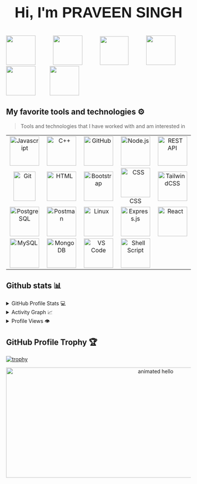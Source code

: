  # <p align="center" style="font-family: 'Cal Sans', sans-serif; font-size: 40; font-weight: bold;"> Hi, I'm PRAVEEN SINGH </p>

<div align="justify">
<a href="https://www.instagram.com/praveensingh.suryavanshi/" title='Follow me on Instagram'>
<img src="https://img.icons8.com/?size=100&id=5eT5OnLluNOx&format=png&color=000000" width="80" height="80"></a>
 &nbsp;&nbsp;&nbsp;&nbsp;&nbsp;&nbsp;&nbsp;&nbsp;
<a href="https://www.twitter.com/praveensuryav13/" title='Follow me on Twitter'>
<img src="https://img.icons8.com/?size=100&id=R2tXmQrmni1l&format=png&color=000000" width="80" height="80"></a>
&nbsp;&nbsp;&nbsp;&nbsp;&nbsp;&nbsp;&nbsp;&nbsp;
<a href="https://www.linkedin.com/in/praveensingh-in/" title='Follow me on LinkedIn'>
<img src="https://img.icons8.com/?size=100&id=60ZV_wYC0BM2&format=png&color=000000" width="78" height="78"></a>
&nbsp;&nbsp;&nbsp;&nbsp;&nbsp;&nbsp;&nbsp;&nbsp;
<a href="https://t.me/praveensingh1/" title='Follow me on Telegram'>
<img src="https://img.icons8.com/?size=100&id=UIL5ogsYIbpU&format=png&color=000000" width="80" height="80"></a>
&nbsp;&nbsp;&nbsp;&nbsp;&nbsp;&nbsp;&nbsp;&nbsp;
<a href="https://reddit.com/user/praveensingh-reddit//" title='Follow me on reddit'>
<img src="https://img.icons8.com/?size=100&id=kshUdu5u4FCX&format=png&color=000000" width="80" height="80"></a>
&nbsp;&nbsp;&nbsp;&nbsp;&nbsp;&nbsp;&nbsp;&nbsp;
<a href="mailto:praveensuryavanshi.dev@gmail.com" title="Mail to me"></a>
<img src="https://img.icons8.com/?size=100&id=nQ4dZIRCI0nW&format=png&color=000000" width="80" height="80"></a>
&nbsp;&nbsp;&nbsp;&nbsp;&nbsp;&nbsp;&nbsp;&nbsp;

</div>

## My favorite tools and technologies ⚙️

> Tools and technologies that I have worked with and am interested in

<table>
  <tr >
    <td align="center" width="96">
      <img src="https://user-images.githubusercontent.com/74038190/212257454-16e3712e-945a-4ca2-b238-408ad0bf87e6.gif" alt="Javascript" width="80" height="80" />
      <br>
    </td>
    <td align="center" width="96">
      <img src="https://techstack-generator.vercel.app/cpp-icon.svg" alt="C++" width="80" height="80" />
      <br>
    </td>
    <td align="center" width="96">
      <img src="https://user-images.githubusercontent.com/74038190/212257468-1e9a91f1-b626-4baa-b15d-5c385dfa7ed2.gif" alt="GitHub" width="80" height="80" />
      <br>
    </td>
    <td align="center" width="96">
      <img src="https://user-images.githubusercontent.com/74038190/212257460-738ff738-247f-4445-a718-cdd0ca76e2db.gif" alt="Node.js" width="80" height="80" />
      <br>
    </td>
    <td align="center" width="96">
      <img src="https://techstack-generator.vercel.app/restapi-icon.svg" alt="REST API" width="80" height="80" />
      <br>
    </td>
  </tr>
  <tr>
    <td align="center" width="96">
      <img src="https://user-images.githubusercontent.com/74038190/212281775-b468df30-4edc-4bf8-a4ee-f52e1aaddc86.gif" alt="Git" width="60" height="80" />
      <br>
    </td>
    <td align="center" width="96">
      <img src="https://github.com/Anmol-Baranwal/Cool-GIFs-For-GitHub/assets/74038190/29fd6286-4e7b-4d6c-818f-c4765d5e39a9" alt="HTML" width="80" height="80" />
      <br>
    </td>
    <td align="center" width="96">
      <img src="https://user-images.githubusercontent.com/74038190/212280805-9bcb336b-8c55-46a8-abf8-ff286ab55472.gif" alt="Bootstrap" width="80" height="80" />
      <br>
    </td>
    <td align="center" width="96">
      <img src="https://github.com/Anmol-Baranwal/Cool-GIFs-For-GitHub/assets/74038190/67f477ed-6624-42da-99f0-1a7b1a16eecb" alt="CSS" width="80" height="80" />
      <br>CSS
    </td>
    <td align="center" width="96">
      <img src="https://skillicons.dev/icons?i=tailwind" alt="TailwindCSS" width="80" height="80" />
      <br>
    </td>
  </tr>
  <tr>
    <td align="center" width="96">
      <img src="https://img.icons8.com/?size=100&id=LwQEs9KnDgIo&format=png&color=000000" alt="PostgreSQL" width="80" height="80" />
      <br>
    </td>
    <td align="center" width="96">
      <img src="https://skillicons.dev/icons?i=postman" alt="Postman" width="80" height="80" />
      <br>
    </td>
    <td align="center" width="96">
      <img src="https://github.com/user-attachments/assets/e29f9863-0fba-4749-822a-d43b4a62cb70" alt="Linux" width="80" height="80" />
      <br>
    </td>
    <td align="center" width="96">
      <img src="https://github.com/Anmol-Baranwal/Cool-GIFs-For-GitHub/assets/74038190/1a797f46-efe4-41e6-9e75-5303e1bbcbfa" alt="Express.js" width="80" height="80" />
      <br>
    </td>
    <td align="center" width="96">
      <img src="https://camo.githubusercontent.com/0fcf9befefc83e207ed36bdeb3ac4f6c99132571ddb0f44e7a6ac872b0723352/68747470733a2f2f74656368737461636b2d67656e657261746f722e76657263656c2e6170702f72656163742d69636f6e2e737667" alt="React" width="80" height="80" />
      <br>
    </td>
  </tr>
  <tr>
    <td align="center" width="96">
      <img src="https://camo.githubusercontent.com/3ed284d0ecd9fcccabf0711e2cad6bbec412e417bcfb1da25502a1ed9adbaf78/68747470733a2f2f74656368737461636b2d67656e657261746f722e76657263656c2e6170702f6d7973716c2d69636f6e2e737667" alt="MySQL" width="80" height="80" />
      <br>
    </td>
    <td align="center" width="96">
      <img src="https://github.com/Anmol-Baranwal/Cool-GIFs-For-GitHub/assets/74038190/398b19b1-9aae-4c1f-8bc0-d172a2c08d68" alt="MongoDB" width="80" height="80" />
      <br>
    </td>
    <td align="center" width="96">
      <img src="https://user-images.githubusercontent.com/74038190/212257465-7ce8d493-cac5-494e-982a-5a9deb852c4b.gif" alt="VS Code" width="80" height="80" />
      <br>
    </td>
    <td align="center" width="96">
      <img src="https://bashlogo.com/img/symbol/svg/full_colored_dark.svg" alt="Shell Script" width="80" height="80" title="Shell Script" />
      <br>
    </td>
  </tr>
</table>

## Github stats 📊

<details>
  <summary>GitHub Profile Stats 💻</summary>
  <br/>
    <a href="https://github.com/anuraghazra/github-readme-stats"><img alt="praveen's Github Stats" src="https://github-readme-stats.vercel.app/api/?username=praveensingh-git&show_icons=true&count_private=true&theme=default&hide_border=true&bg_color=fff&title_color=00E676&icon_color=00E676" height="192px"/></a>
  <a href="https://github.com/anuraghazra/github-readme-stats"><img alt="rzashakeri's Top Languages" src="https://github-readme-stats.vercel.app/api/top-langs/?username=praveensingh-git&langs_count=8&layout=compact&theme=default&hide_border=true&bg_color=fff&title_color=000&icon_color=000&hide=Jupyter%20Notebook" height="192px"/></a>
  <br/>
</details>

<details>
  <summary>Activity Graph 📈</summary>
  <br/>

[![Praveen's github activity graph](https://github-readme-activity-graph.vercel.app/graph?username=praveensingh-git&bg_color=ffffff&color=000000&line=04e61b&point=403d3d&area=true&hide_border=true)](https://github.com/ashutosh00710/github-readme-activity-graph)

</details>

<details>
  <summary>Profile Views 👁️</summary>
  <br/>
  <img src="https://komarev.com/ghpvc/?username=praveensingh-git&label=PROFILE+VIEWS&style=for-the-badge&color=brightgreen">

</details>

## GitHub Profile Trophy 🏆

[![trophy](https://github-profile-trophy.vercel.app/?username=praveensingh-git&row=1&margin-w=40)](https://github.com/ryo-ma/github-profile-trophy)

<div align="center">

<img src="https://github.com/Anmol-Baranwal/Cool-GIFs-For-GitHub/assets/74038190/9be4d344-6782-461a-b5a6-32a07bf7b34e" width="800" height='300' alt="animated hello">
